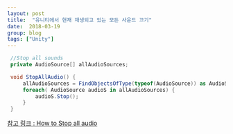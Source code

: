 ```yaml
---
layout: post
title:  "유니티에서 현재 재생되고 있는 모든 사운드 끄기"
date:  2018-03-19
group: blog
tags: ["Unity"]
---
```

```c#
 //Stop all sounds
 private AudioSource[] allAudioSources;

 void StopAllAudio() {
     allAudioSources = FindObjectsOfType(typeof(AudioSource)) as AudioSource[];
     foreach( AudioSource audioS in allAudioSources) {
         audioS.Stop();
     }
 }
 ```
[참고 링크 : How to Stop all audio](https://answers.unity.com/questions/194110/how-to-stop-all-audio.html)
